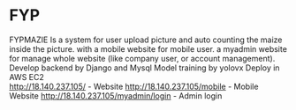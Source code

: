 # FYP
FYPMAZIE
Is a system for user upload picture and auto counting the maize inside the picture.
with a mobile website for mobile user.
a myadmin website for manage whole website (like company user, or account management).
Develop backend by Django and Mysql 
Model training by yolovx 
Deploy in AWS EC2  
http://18.140.237.105/ - Website
http://18.140.237.105/mobile - Mobile Website
http://18.140.237.105/myadmin/login - Admin login
